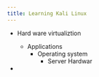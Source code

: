 ```yaml
---
title: Learning Kali Linux
---
```


- Hard ware virtualiztion 
	 - Applications
		 - Operating system 
			 - Server Hardwar

- 
